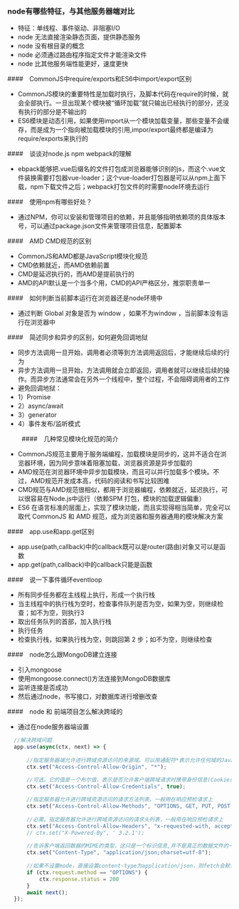 ### node有哪些特征，与其他服务器端对比
  - 特征：单线程、事件驱动、非阻塞I/O
  - node 无法直接渲染静态页面，提供静态服务
  - node 没有根目录的概念
  - node 必须通过路由程序指定文件才能渲染文件
  - node 比其他服务端性能更好，速度更快

####　CommonJS中require/exports和ES6中import/export区别
  - CommonJS模块的重要特性是加载时执行，及脚本代码在require的时候，就会全部执行。一旦出现某个模块被“循环加载”就只输出已经执行的部分，还没有执行的部分是不输出的
  - ES6模块是动态引用，如果使用import从一个模块加载变量，那些变量不会缓存，而是成为一个指向被加载模块的引用,impor/export最终都是编译为require/exports来执行的

####　谈谈对node.js npm webpack的理解
  - ebpack能够把.vue后缀名的文件打包成浏览器能够识别的js，而这个.vue文件装换需要打包器vue-loader；这个vue-loader打包器是可以从npm上面下载，npm下载文件之后；webpack打包文件的时需要node环境去运行

####　使用npm有哪些好处？
 - 通过NPM，你可以安装和管理项目的依赖，并且能够指明依赖项的具体版本号，可以通过package.json文件来管理项目信息，配置脚本
 

####　AMD CMD规范的区别
  - CommonJS和AMD都是JavaScript模块化规范
  - CMD依赖就近，而AMD依赖前置
  - CMD是延迟执行的，而AMD是提前执行的
  - AMD的API默认是一个当多个用，CMD的API严格区分，推崇职责单一

####　如何判断当前脚本运行在浏览器还是node环境中
  - 通过判断 Global 对象是否为 window ，如果不为window ，当前脚本没有运行在浏览器中

####　简述同步和异步的区别，如何避免回调地狱
  - 同步方法调用一旦开始，调用者必须等到方法调用返回后，才能继续后续的行为
  - 异步方法调用一旦开始，方法调用就会立即返回，调用者就可以继续后续的操作。而异步方法通常会在另外一个线程中，整个过程，不会阻碍调用者的工作
  - 避免回调地狱：
  - 1）Promise
  - 2）async/await
  - 3）generator
  - 4）事件发布/监听模式

　　
####　几种常见模块化规范的简介
  - CommonJS规范主要用于服务端编程，加载模块是同步的，这并不适合在浏览器环境，因为同步意味着阻塞加载，浏览器资源是异步加载的
  - AMD规范在浏览器环境中异步加载模块，而且可以并行加载多个模块。不过，AMD规范开发成本高，代码的阅读和书写比较困难
  - CMD规范与AMD规范很相似，都用于浏览器编程，依赖就近，延迟执行，可以很容易在Node.js中运行（依赖SPM 打包，模块的加载逻辑偏重）
  - ES6 在语言标准的层面上，实现了模块功能，而且实现得相当简单，完全可以取代 CommonJS 和 AMD 规范，成为浏览器和服务器通用的模块解决方案

 

####　app.use和app.get区别
  - app.use(path,callback)中的callback既可以是router(路由)对象又可以是函数
  - app.get(path,callback)中的callback只能是函数

####　说一下事件循环eventloop 
  - 所有同步任务都在主线程上执行，形成一个执行栈
  - 当主线程中的执行栈为空时，检查事件队列是否为空，如果为空，则继续检查；如不为空，则执行3
  - 取出任务队列的首部，加入执行栈
  - 执行任务
  - 检查执行栈，如果执行栈为空，则跳回第 2 步；如不为空，则继续检查

 

####　node怎么跟MongoDB建立连接
  - 引入mongoose
  - 使用mongoose.connect()方法连接到MongoDB数据库
  - 监听连接是否成功
  - 然后通过node，书写接口，对数据库进行增删改查
 

####　node 和 前端项目怎么解决跨域的
  - 通过在node服务器端设置
```js
  //解决跨域问题
  app.use(async(ctx, next) => {
      
      //指定服务器端允许进行跨域资源访问的来源域。可以用通配符*表示允许任何域的JavaScript访问资源，但是在响应一个携带身份信息(Credential)的HTTP请求时，必需指定具体的域，不能用通配符
      ctx.set("Access-Control-Allow-Origin", "*");

      //可选。它的值是一个布尔值，表示是否允许客户端跨域请求时携带身份信息(Cookie或者HTTP认证信息)。默认情况下，Cookie不包括在CORS请求之中。当设置成允许请求携带cookie时，需要保证"Access-Control-Allow-Origin"是服务器有的域名，而不能是"*";如果没有设置这个值，浏览器会忽略此次响应。
      ctx.set("Access-Control-Allow-Credentials", true);
      
      //指定服务器允许进行跨域资源访问的请求方法列表，一般用在响应预检请求上
      ctx.set("Access-Control-Allow-Methods", "OPTIONS, GET, PUT, POST, DELETE");
      
      //必需。指定服务器允许进行跨域资源访问的请求头列表，一般用在响应预检请求上
      ctx.set("Access-Control-Allow-Headers", "x-requested-with, accept, origin, content-type");
      // ctx.set("X-Powered-By", ' 3.2.1');
      
      //告诉客户端返回数据的MIME的类型，这只是一个标识信息,并不是真正的数据文件的一部分
      ctx.set("Content-Type", "application/json;charset=utf-8");
      
      //如果不设置mode，直接设置content-type为application/json，则fetch会默认这是跨域模式（mode:'cors'），在跨域POST之前，客户端会先发一条OPTIONS请求来”探探路”，如果服务器允许，再继续POST数据。对于这种OPTIONS请求，需要在服务器配置允许接受OPTIONS请求，这样写就是直接允许了所有的OPTIONS请求，也可以按照需求来判断OPTIONS请求中更详细的信息
      if (ctx.request.method == "OPTIONS") {
          ctx.response.status = 200
      }
      await next();
  });
```